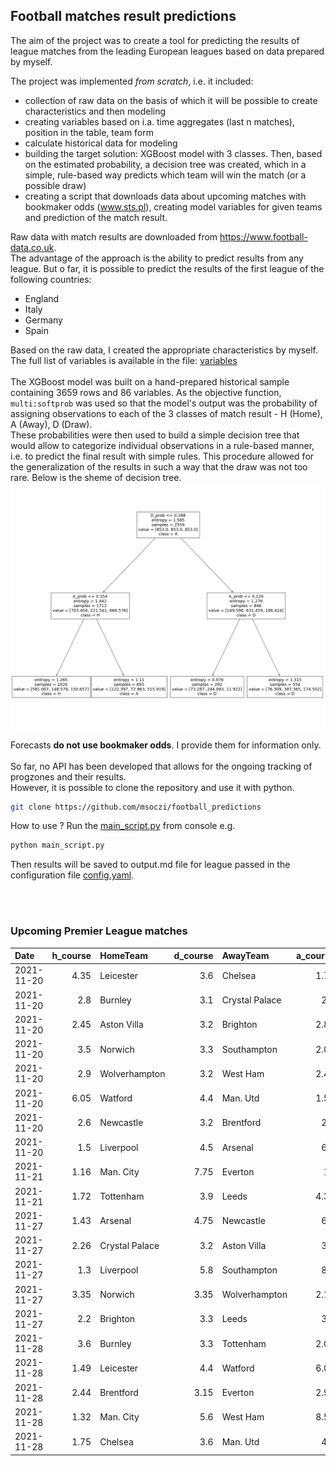 ## Football matches result predictions

The aim of the project was to create a tool for predicting the results of league matches from the leading European leagues based on data prepared by myself.

The project was implemented _from scratch_, i.e. it included:
- collection of raw data on the basis of which it will be possible to create characteristics and then modeling
- creating variables based on i.a. time aggregates (last n matches), position in the table, team form
- calculate historical data for modeling
- building the target solution: XGBoost model with 3 classes. Then, based on the estimated probability, a decision tree was created, which in a simple, rule-based way predicts which team will win the match (or a possible draw)
- creating a script that downloads data about upcoming matches with bookmaker odds (www.sts.pl), creating model variables for given teams and prediction of the match result.

Raw data with match results are downloaded from https://www.football-data.co.uk. <br>
The advantage of the approach is the ability to predict results from any league. But o far, it is possible to predict the results of the first league of the following countries:
- England
- Italy
- Germany
- Spain

Based on the raw data, I created the appropriate characteristics by myself. The full list of variables is available in the file: <a href="model/variables.md">variables</a>
<br>
<br>
The XGBoost model was built on a hand-prepared historical sample containing 3659 rows and 86 variables. As the objective function, `multi:softprob` was used so that the model's output was the probability of assigning observations to each of the 3 classes of match result - H (Home), A (Away), D (Draw).
<br>
These probabilities were then used to build a simple decision tree that would allow to categorize individual observations in a rule-based manner, i.e. to predict the final result with simple rules. This procedure allowed for the generalization of the results in such a way that the draw was not too rare. Below is the sheme of decision tree.
<br>
![tree](model/img_tree.png)

Forecasts **do not use bookmaker odds**. I provide them for information only.
<br>
<br>
So far, no API has been developed that allows for the ongoing tracking of progzones and their results.
<br>
However, it is possible to clone the repository and use it with python.
```sh
git clone https://github.com/msoczi/football_predictions
```
How to use ?
Run the <a href="main_script.py">main_script.py</a> from console e.g. 
```sh
python main_script.py
```
Then results will be saved to output.md file for league passed in the configuration file <a href="config.yaml">config.yaml</a>.


<br>
<br>
 
### Upcoming Premier League matches

| Date       |   h_course | HomeTeam       |   d_course | AwayTeam       |   a_course |   pr_h_won |   pr_draw |   pr_a_won | prediction   |
|:-----------|-----------:|:---------------|-----------:|:---------------|-----------:|-----------:|----------:|-----------:|:-------------|
| 2021-11-20 |       4.35 | Leicester      |       3.6  | Chelsea        |       1.79 |     0.1153 |    0.1135 |     0.7713 | A            |
| 2021-11-20 |       2.8  | Burnley        |       3.1  | Crystal Palace |       2.6  |     0.4033 |    0.2309 |     0.3658 | A            |
| 2021-11-20 |       2.45 | Aston Villa    |       3.2  | Brighton       |       2.85 |     0.4779 |    0.202  |     0.3201 | H            |
| 2021-11-20 |       3.5  | Norwich        |       3.3  | Southampton    |       2.09 |     0.3494 |    0.1436 |     0.507  | A            |
| 2021-11-20 |       2.9  | Wolverhampton  |       3.2  | West Ham       |       2.44 |     0.3581 |    0.168  |     0.4738 | A            |
| 2021-11-20 |       6.05 | Watford        |       4.4  | Man. Utd       |       1.52 |     0.3733 |    0.1913 |     0.4354 | A            |
| 2021-11-20 |       2.6  | Newcastle      |       3.2  | Brentford      |       2.7  |     0.4377 |    0.1833 |     0.379  | A            |
| 2021-11-20 |       1.5  | Liverpool      |       4.5  | Arsenal        |       6.2  |     0.711  |    0.1403 |     0.1487 | H            |
| 2021-11-21 |       1.16 | Man. City      |       7.75 | Everton        |      17    |     0.8697 |    0.088  |     0.0424 | H            |
| 2021-11-21 |       1.72 | Tottenham      |       3.9  | Leeds          |       4.35 |     0.4001 |    0.3104 |     0.2895 | D            |
| 2021-11-27 |       1.43 | Arsenal        |       4.75 | Newcastle      |       6.6  |     0.7862 |    0.1449 |     0.069  | H            |
| 2021-11-27 |       2.26 | Crystal Palace |       3.2  | Aston Villa    |       3.2  |     0.6403 |    0.2046 |     0.1551 | H            |
| 2021-11-27 |       1.3  | Liverpool      |       5.8  | Southampton    |       8.7  |     0.8308 |    0.0996 |     0.0696 | H            |
| 2021-11-27 |       3.35 | Norwich        |       3.35 | Wolverhampton  |       2.14 |     0.303  |    0.2016 |     0.4954 | A            |
| 2021-11-27 |       2.2  | Brighton       |       3.3  | Leeds          |       3.2  |     0.47   |    0.2174 |     0.3126 | H            |
| 2021-11-28 |       3.6  | Burnley        |       3.3  | Tottenham      |       2.06 |     0.6517 |    0.1645 |     0.1838 | H            |
| 2021-11-28 |       1.49 | Leicester      |       4.4  | Watford        |       6.05 |     0.5057 |    0.175  |     0.3193 | H            |
| 2021-11-28 |       2.44 | Brentford      |       3.15 | Everton        |       2.95 |     0.545  |    0.1802 |     0.2748 | H            |
| 2021-11-28 |       1.32 | Man. City      |       5.6  | West Ham       |       8.55 |     0.7265 |    0.1582 |     0.1153 | H            |
| 2021-11-28 |       1.75 | Chelsea        |       3.6  | Man. Utd       |       4.6  |     0.6719 |    0.1256 |     0.2024 | H            |
